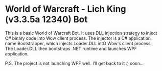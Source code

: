 # World of Warcraft - Lich King (v3.3.5a 12340) Bot
This is a basic World of Warcraft Bot. It uses DLL injection strategy to inject C# binary code into Wow client process. 
The injector is a C# application name Bootstrapper, which injects Loader.DLL intO Wow's client process. The Loader.DLL then bootstraps .NET runtime and launches WPF application. 

P.S. The project is not launching WPF well. I'll get back to it :) soon...
